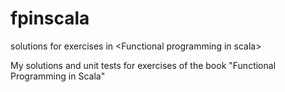 # fpinscala
solutions for exercises in &lt;Functional programming in scala>

My solutions and unit tests for exercises of the book "Functional Programming in Scala"
